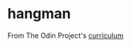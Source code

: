 # hangman

From The Odin Project's [curriculum](https://www.theodinproject.com/lessons/file-i-o-and-serialization)
